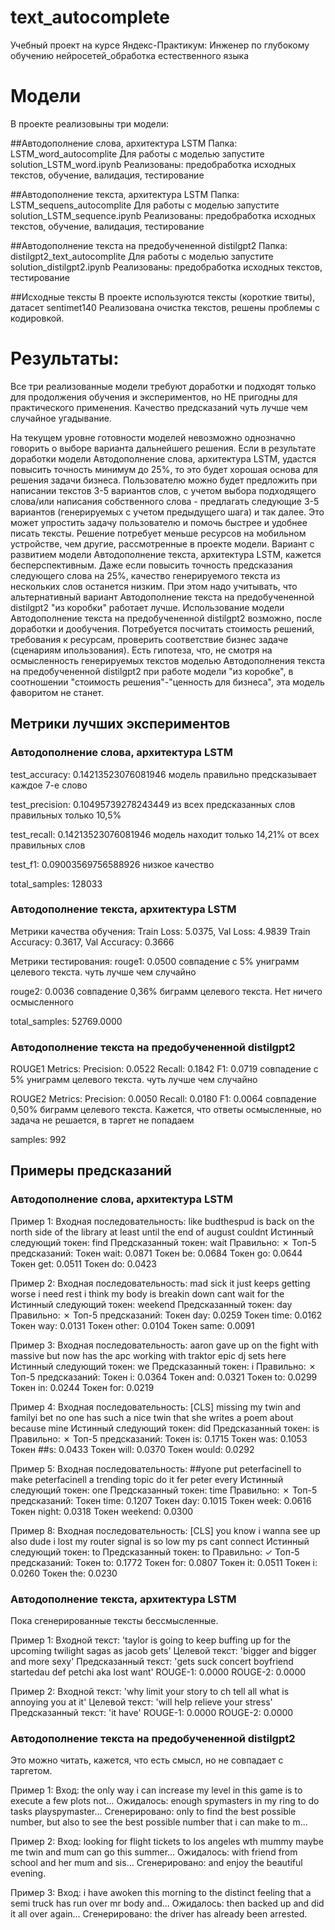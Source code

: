 # text_autocomplete
Учебный проект на курсе Яндекс-Практикум: Инженер по глубокому обучению нейросетей_обработка естественного языка

# Модели
В проекте реализовыны три модели:

##Автодополнение слова, архитектура LSTM
Папка: LSTM_word_autocomplite
Для работы с моделью запустите solution_LSTM_word.ipynb
Реализованы: предобработка исходных текстов, обучение, валидация, тестирование

##Автодополнение текста, архитектура LSTM
Папка: LSTM_sequens_autocomplite
Для работы с моделью запустите solution_LSTM_sequence.ipynb
Реализованы: предобработка исходных текстов, обучение, валидация, тестирование

##Автодополнение текста на предобучененной distilgpt2 
Папка: distilgpt2_text_autocomplite
Для работы с моделью запустите solution_distilgpt2.ipynb
Реализованы: предобработка исходных текстов, тестирование

##Исходные тексты
В проекте используются тексты (короткие твиты), датасет sentimet140
Реализована очистка текстов, решены проблемы с кодировкой.

# Результаты:

Все три реализованные модели требуют доработки и подходят только для продолжения обучения и экспериментов, но НЕ пригодны для практического применения. 
Качество предсказаний чуть лучше чем случайное угадывание. 

На текущем уровне готовности моделей невозможно однозначно говорить о выборе варианта дальнейшего решения. 
Если в результате доработки модели Автодополнение слова, архитектура LSTM, удастся повысить точность минимум до 25%, то это будет хорошая основа для 
решения задачи бизнеса. Пользователю можно будет предложить при написании текстов 3-5 вариантов слов, с учетом выбора подходящего слова/или 
написания собственного слова - предлагать следующие 3-5 вариантов (генерируемых с учетом предыдущего шага) и так далее. Это может 
упростить задачу пользователю и помочь быстрее и удобнее писать тексты. Решение потребует меньше ресурсов на мобильном устройстве, 
чем другие, рассмотренные в проекте модели. Вариант с развитием модели Автодополнение текста, архитектура LSTM, кажется бесперспективным. 
Даже если повысить точность предсказания следующего слова на 25%, качество генерируемого текста из нескольких слов останется низким. 
При этом надо учитывать, что альтернативный вариант Автодополнение текста на предобучененной distilgpt2 "из коробки" работает лучше. 
Использование модели Автодополнение текста на предобучененной distilgpt2 возможно, после доработки и дообучения. 
Потребуется посчитать стоимость решений, требования к ресурсам, проверить соответствие бизнес задаче (сценариям ипользования). 
Есть гипотеза, что, не смотря на осмысленность генерируемых текстов моделью Автодополнения текста на предобучененной distilgpt2 при работе 
модели "из коробке", в соотношении "стоимость решения"-"ценность для бизнеса", эта модель фаворитом не станет.

## Метрики лучших экспериментов

### Автодополнение слова, архитектура LSTM

test_accuracy: 0.14213523076081946
модель правильно предсказывает каждое 7-е слово

test_precision: 0.10495739278243449
из всех предсказанных слов правильных только 10,5%

test_recall: 0.14213523076081946
модель находит только 14,21% от всех правильных слов

test_f1: 0.09003569756588926
низкое качество

total_samples: 128033

### Автодополнение текста, архитектура LSTM

Метрики качества обучения:
Train Loss: 5.0375, Val Loss: 4.9839
Train Accuracy: 0.3617, Val Accuracy: 0.3666

Метрики тестирования:
rouge1: 0.0500
совпадение с 5% униграмм целевого текста. чуть лучше чем случайно

rouge2: 0.0036
совпадение 0,36% биграмм целевого текста. Нет ничего осмысленного

total_samples: 52769.0000

### Автодополнение текста на предобучененной distilgpt2

ROUGE1 Metrics:
  Precision: 0.0522
  Recall:    0.1842
  F1:        0.0719
совпадение с 5% униграмм целевого текста. чуть лучше чем случайно

ROUGE2 Metrics:
  Precision: 0.0050
  Recall:    0.0180
  F1:        0.0064
совпадение 0,50% биграмм целевого текста. Кажется, что ответы осмысленные, но задача не решается, в таргет не попадаем

samples: 992

## Примеры предсказаний

### Автодополнение слова, архитектура LSTM

Пример 1:
Входная последовательность: like budthespud is back on the north side of the library at least until the end of august couldnt
Истинный следующий токен: find
Предсказанный токен: wait
Правильно: ✗
Топ-5 предсказаний:
  Токен wait: 0.0871
  Токен be: 0.0684
  Токен go: 0.0644
  Токен get: 0.0511
  Токен do: 0.0423

Пример 2:
Входная последовательность: mad sick it just keeps getting worse i need rest i think my body is breakin down cant wait for the
Истинный следующий токен: weekend
Предсказанный токен: day
Правильно: ✗
Топ-5 предсказаний:
  Токен day: 0.0259
  Токен time: 0.0162
  Токен way: 0.0131
  Токен other: 0.0104
  Токен same: 0.0091

Пример 3:
Входная последовательность: aaron gave up on the fight with massive but now has the apc working with traktor epic dj sets here
Истинный следующий токен: we
Предсказанный токен: i
Правильно: ✗
Топ-5 предсказаний:
  Токен i: 0.0364
  Токен and: 0.0321
  Токен to: 0.0299
  Токен in: 0.0244
  Токен for: 0.0219

Пример 4:
Входная последовательность: [CLS] missing my twin and familyi bet no one has such a nice twin that she writes a poem about because mine
Истинный следующий токен: did
Предсказанный токен: is
Правильно: ✗
Топ-5 предсказаний:
  Токен is: 0.1715
  Токен was: 0.1053
  Токен ##s: 0.0433
  Токен will: 0.0370
  Токен would: 0.0292

Пример 5:
Входная последовательность: ##yone put peterfacinell to make peterfacinell a trending topic do it fer peter every
Истинный следующий токен: one
Предсказанный токен: time
Правильно: ✗
Топ-5 предсказаний:
  Токен time: 0.1207
  Токен day: 0.1015
  Токен week: 0.0616
  Токен night: 0.0318
  Токен weekend: 0.0300

Пример 8:
Входная последовательность: [CLS] you know i wanna see up also dude i lost my router signal is so low my ps cant connect
Истинный следующий токен: to
Предсказанный токен: to
Правильно: ✓
Топ-5 предсказаний:
  Токен to: 0.1772
  Токен for: 0.0807
  Токен it: 0.0511
  Токен i: 0.0260
  Токен the: 0.0230

### Автодополнение текста, архитектура LSTM

Пока сгенерированные тексты бессмысленные.

Пример 1:
Входной текст: 'taylor is going to keep buffing up for the upcoming twilight sagas as jacob gets'
Целевой текст: 'bigger and bigger and more sexy'
Предсказанный текст: 'gets suck concert boyfriend startedau def petchi aka lost want'
ROUGE-1: 0.0000
ROUGE-2: 0.0000

Пример 2:
Входной текст: 'why limit your story to ch tell all what is annoying you at it'
Целевой текст: 'will help relieve your stress'
Предсказанный текст: 'it have'
ROUGE-1: 0.0000
ROUGE-2: 0.0000

### Автодополнение текста на предобучененной distilgpt2

Это можно читать, кажется, что есть смысл, но не совпадает с таргетом.

Пример 1:
Вход: the only way i can increase my level in this game is to execute a few plots not...
Ожидалось: enough spymasters in my ring to do tasks playspymaster...
Сгенерировано: only to find the best possible number, but also to see the best possible number that i can make to m...

Пример 2:
Вход: looking for flight tickets to los angeles wth mummy maybe me twin and mum can go this summer...
Ожидалось: with friend from school and her mum and sis...
Сгенерировано: and enjoy the beautiful evening.

Пример 3:
Вход: i have awoken this morning to the distinct feeling that a semi truck has run over mr body and...
Ожидалось: then backed up and did it all over again...
Сгенерировано: the driver has already been arrested.
